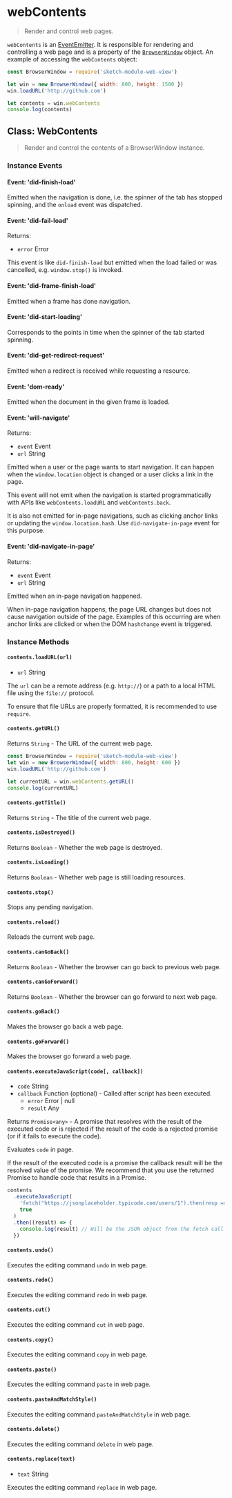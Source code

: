 # webContents

> Render and control web pages.

`webContents` is an [EventEmitter](https://nodejs.org/api/events.html#events_class_eventemitter). It is responsible for rendering and controlling a web page and is a property of the [`BrowserWindow`](browser-window.md) object. An example of accessing the `webContents` object:

```javascript
const BrowserWindow = require('sketch-module-web-view')

let win = new BrowserWindow({ width: 800, height: 1500 })
win.loadURL('http://github.com')

let contents = win.webContents
console.log(contents)
```

## Class: WebContents

> Render and control the contents of a BrowserWindow instance.

### Instance Events

#### Event: 'did-finish-load'

Emitted when the navigation is done, i.e. the spinner of the tab has stopped spinning, and the `onload` event was dispatched.

#### Event: 'did-fail-load'

Returns:

- `error` Error

This event is like `did-finish-load` but emitted when the load failed or was cancelled, e.g. `window.stop()` is invoked.

#### Event: 'did-frame-finish-load'

Emitted when a frame has done navigation.

#### Event: 'did-start-loading'

Corresponds to the points in time when the spinner of the tab started spinning.

#### Event: 'did-get-redirect-request'

Emitted when a redirect is received while requesting a resource.

#### Event: 'dom-ready'

Emitted when the document in the given frame is loaded.

#### Event: 'will-navigate'

Returns:

- `event` Event
- `url` String

Emitted when a user or the page wants to start navigation. It can happen when the `window.location` object is changed or a user clicks a link in the page.

This event will not emit when the navigation is started programmatically with APIs like `webContents.loadURL` and `webContents.back`.

It is also not emitted for in-page navigations, such as clicking anchor links or updating the `window.location.hash`. Use `did-navigate-in-page` event for this purpose.

#### Event: 'did-navigate-in-page'

Returns:

- `event` Event
- `url` String

Emitted when an in-page navigation happened.

When in-page navigation happens, the page URL changes but does not cause navigation outside of the page. Examples of this occurring are when anchor links are clicked or when the DOM `hashchange` event is triggered.

### Instance Methods

#### `contents.loadURL(url)`

- `url` String

The `url` can be a remote address (e.g. `http://`) or a path to a local HTML file using the `file://` protocol.

To ensure that file URLs are properly formatted, it is recommended to use `require`.

#### `contents.getURL()`

Returns `String` - The URL of the current web page.

```javascript
const BrowserWindow = require('sketch-module-web-view')
let win = new BrowserWindow({ width: 800, height: 600 })
win.loadURL('http://github.com')

let currentURL = win.webContents.getURL()
console.log(currentURL)
```

#### `contents.getTitle()`

Returns `String` - The title of the current web page.

#### `contents.isDestroyed()`

Returns `Boolean` - Whether the web page is destroyed.

#### `contents.isLoading()`

Returns `Boolean` - Whether web page is still loading resources.

#### `contents.stop()`

Stops any pending navigation.

#### `contents.reload()`

Reloads the current web page.

#### `contents.canGoBack()`

Returns `Boolean` - Whether the browser can go back to previous web page.

#### `contents.canGoForward()`

Returns `Boolean` - Whether the browser can go forward to next web page.

#### `contents.goBack()`

Makes the browser go back a web page.

#### `contents.goForward()`

Makes the browser go forward a web page.

#### `contents.executeJavaScript(code[, callback])`

- `code` String
- `callback` Function (optional) - Called after script has been executed.
  - `error` Error | null
  - `result` Any

Returns `Promise<any>` - A promise that resolves with the result of the executed code or is rejected if the result of the code is a rejected promise (or if it fails to execute the code).

Evaluates `code` in page.

If the result of the executed code is a promise the callback result will be the resolved value of the promise. We recommend that you use the returned Promise to handle code that results in a Promise.

```js
contents
  .executeJavaScript(
    'fetch("https://jsonplaceholder.typicode.com/users/1").then(resp => resp.json())',
    true
  )
  .then((result) => {
    console.log(result) // Will be the JSON object from the fetch call
  })
```

#### `contents.undo()`

Executes the editing command `undo` in web page.

#### `contents.redo()`

Executes the editing command `redo` in web page.

#### `contents.cut()`

Executes the editing command `cut` in web page.

#### `contents.copy()`

Executes the editing command `copy` in web page.

#### `contents.paste()`

Executes the editing command `paste` in web page.

#### `contents.pasteAndMatchStyle()`

Executes the editing command `pasteAndMatchStyle` in web page.

#### `contents.delete()`

Executes the editing command `delete` in web page.

#### `contents.replace(text)`

- `text` String

Executes the editing command `replace` in web page.

<!--
#### `contents.showDefinitionForSelection()` _macOS_

Shows pop-up dictionary that searches the selected word on the page. -->
